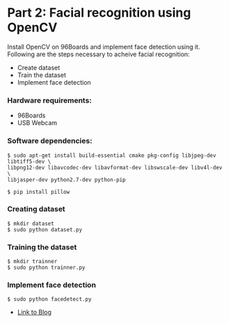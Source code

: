 # Part 2: Facial recognition using OpenCV

Install OpenCV on 96Boards and implement face detection using it. Following are the steps necessary
to acheive facial recognition:

* Create dataset
* Train the dataset
* Implement face detection

### Hardware requirements:

* 96Boards
* USB Webcam

### Software dependencies:

``` shell
$ sudo apt-get install build-essential cmake pkg-config libjpeg-dev libtiff5-dev \
libpng12-dev libavcodec-dev libavformat-dev libswscale-dev libv4l-dev \ 
libjasper-dev python2.7-dev python-pip

$ pip install pillow
```
### Creating dataset

```shell
$ mkdir dataset
$ sudo python dataset.py
```
### Training the dataset

```shell
$ mkdir trainner
$ sudo python trainner.py
```

### Implement face detection

```shell
$ sudo python facedetect.py
```

* [Link to Blog]()

